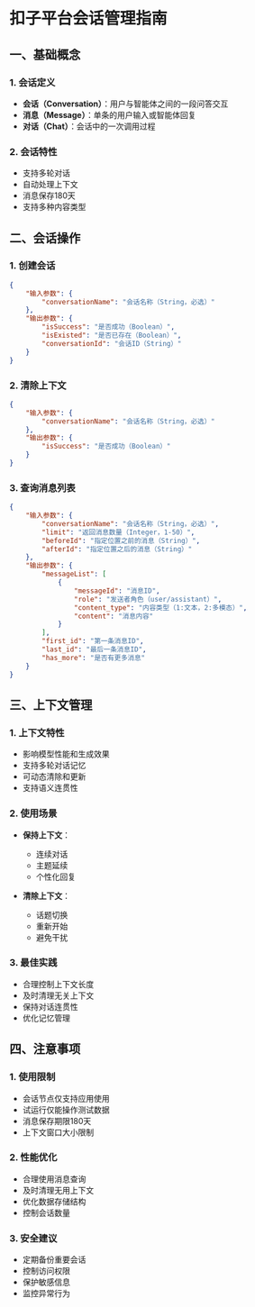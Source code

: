 # 扣子平台会话管理指南

## 一、基础概念

### 1. 会话定义
- **会话（Conversation）**：用户与智能体之间的一段问答交互
- **消息（Message）**：单条的用户输入或智能体回复
- **对话（Chat）**：会话中的一次调用过程

### 2. 会话特性
- 支持多轮对话
- 自动处理上下文
- 消息保存180天
- 支持多种内容类型

## 二、会话操作

### 1. 创建会话
```json
{
    "输入参数": {
        "conversationName": "会话名称（String，必选）"
    },
    "输出参数": {
        "isSuccess": "是否成功（Boolean）",
        "isExisted": "是否已存在（Boolean）",
        "conversationId": "会话ID（String）"
    }
}
```

### 2. 清除上下文
```json
{
    "输入参数": {
        "conversationName": "会话名称（String，必选）"
    },
    "输出参数": {
        "isSuccess": "是否成功（Boolean）"
    }
}
```

### 3. 查询消息列表
```json
{
    "输入参数": {
        "conversationName": "会话名称（String，必选）",
        "limit": "返回消息数量（Integer，1-50）",
        "beforeId": "指定位置之前的消息（String）",
        "afterId": "指定位置之后的消息（String）"
    },
    "输出参数": {
        "messageList": [
            {
                "messageId": "消息ID",
                "role": "发送者角色（user/assistant）",
                "content_type": "内容类型（1:文本，2:多模态）",
                "content": "消息内容"
            }
        ],
        "first_id": "第一条消息ID",
        "last_id": "最后一条消息ID",
        "has_more": "是否有更多消息"
    }
}
```

## 三、上下文管理

### 1. 上下文特性
- 影响模型性能和生成效果
- 支持多轮对话记忆
- 可动态清除和更新
- 支持语义连贯性

### 2. 使用场景
- **保持上下文**：
  - 连续对话
  - 主题延续
  - 个性化回复

- **清除上下文**：
  - 话题切换
  - 重新开始
  - 避免干扰

### 3. 最佳实践
- 合理控制上下文长度
- 及时清理无关上下文
- 保持对话连贯性
- 优化记忆管理

## 四、注意事项

### 1. 使用限制
- 会话节点仅支持应用使用
- 试运行仅能操作测试数据
- 消息保存期限180天
- 上下文窗口大小限制

### 2. 性能优化
- 合理使用消息查询
- 及时清理无用上下文
- 优化数据存储结构
- 控制会话数量

### 3. 安全建议
- 定期备份重要会话
- 控制访问权限
- 保护敏感信息
- 监控异常行为 